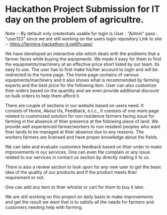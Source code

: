# Hackathon Project Submission for IT day on the problem of agricultre.


Note :- By default only credentials usable for login is User : "Admin" pass : "user123" since we are still working on the users login repository
Link to site :- https://farming-hackathon-it.netlify.app/

We have developed an interactive site which deals with the problems that a farmer faces while buying the equipments.
We made it easy for them to find the equipments/machinery at an effective price short listed by our team.
Its easy to use. The user has to first make his/her account to login and will be redirected to the home page.
The home page contains of various equipments/machinery and it also shows what is recommended by farming experts and the best price for the following item.
User can also customize thier orders based on the quantity and we even provide additional discount on bulk orders to help them afford it.

There are couple of sections in our website based on users need.
It consists of Home, About Us, Feedback, e.t.c.,
It consists of one more page related to customized solution for non residence farmers facing issue for farming in the absence of thier presence at the following piece of land.
We provide well experienced farmer/workers to non resident peoples who want thier lands to be managed at thier absence due to any reasons. The workers.farmers are licensed and have proper knowledge about the fields.

We can take and evaluate customers feedback based on thier order to make improvements in our services.
One can even file complain or any issue related to our services in contact us section by directly mailing it to us.

There is also a review section to look upon for any new user to get the basic idea of the quality of our products and if the product meets thier requirement or not.

One can add any item to thier whislist or cart for them to buy it later.

We are still working on this project on daily basis to make improvements and get the result we want that is to satisfy all the needs for farmers and customers needing help with farming.
